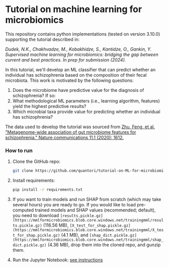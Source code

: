 # Tutorial on machine learning for microbiomics

This repository contains python implementations (tested on version 3.10.0) supporting the tutorial described in:

_Dudek, N.K., Chakhvadze, M., Kobakhidze, S., Kantidze, O., Gankin, Y. Supervised machine learning for microbiomics: bridging the gap between current and best practices. In prep for submission (2024)._

In this tutorial, we'll develop an ML classifier that can predict whether an individual has schizophrenia based on the composition of their fecal microbiota. This work is motivated by the following questions:
1. Does the microbiome have predictive value for the diagnosis of schizophrenia? If so:
2. What methodological ML parameters (i.e., learning algorithm, features) yield the highest predictive results?
3. Which microbial taxa provide value for predicting whether an individual has schizophrenia?

The data used to develop the tutorial was sourced from [Zhu, Feng, et al. "Metagenome-wide association of gut microbiome features for schizophrenia." Nature communications 11.1 (2020): 1612.](https://www.nature.com/articles/s41467-020-15457-9)

### How to run

1. Clone the GitHub repo:

    ```bash
    git clone https://github.com/quantori/tutorial-on-ML-for-microbiomics.git
    ```

2. Install requirements:

    ```bash 
    pip install -r requirements.txt
    ```
   
3. If you want to train models and run SHAP from scratch (which may take several hours) you are ready to go. If you would like to load pre-computed trained models and SHAP values (recommended; default), you need to download `[results.pickle.gz](https://mmlformicrobiomics.blob.core.windows.net/trainingmml/results.pickle.gz)` (116.56 MB), `[X_test_for_shap.pickle.gz](https://mmlformicrobiomics.blob.core.windows.net/trainingmml/X_test_for_shap.pickle.gz)` (4.1 MB), and `[shap_dict.pickle.gz](https://mmlformicrobiomics.blob.core.windows.net/trainingmml/shap_dict.pickle.gz)` (4.36 MB), drop them into the cloned repo, and gunzip them.
4. Run the Jupyter Notebook: [see instructions](https://jupyter.org/install)
